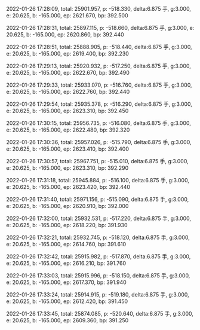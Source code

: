 2022-01-26 17:28:09, total: 25901.957, p: -518.330, delta:6.875 手, g:3.000, e: 20.625, b: -165.000, ep: 2621.670, bp: 392.500

2022-01-26 17:28:31, total: 25897.115, p: -518.660, delta:6.875 手, g:3.000, e: 20.625, b: -165.000, ep: 2620.860, bp: 392.440

2022-01-26 17:28:51, total: 25888.905, p: -518.440, delta:6.875 手, g:3.000, e: 20.625, b: -165.000, ep: 2619.400, bp: 392.230

2022-01-26 17:29:13, total: 25920.932, p: -517.250, delta:6.875 手, g:3.000, e: 20.625, b: -165.000, ep: 2622.670, bp: 392.490

2022-01-26 17:29:33, total: 25933.070, p: -516.760, delta:6.875 手, g:3.000, e: 20.625, b: -165.000, ep: 2622.760, bp: 392.440

2022-01-26 17:29:54, total: 25935.378, p: -516.290, delta:6.875 手, g:3.000, e: 20.625, b: -165.000, ep: 2623.310, bp: 392.450

2022-01-26 17:30:15, total: 25956.735, p: -516.080, delta:6.875 手, g:3.000, e: 20.625, b: -165.000, ep: 2622.480, bp: 392.320

2022-01-26 17:30:36, total: 25957.026, p: -515.790, delta:6.875 手, g:3.000, e: 20.625, b: -165.000, ep: 2623.410, bp: 392.400

2022-01-26 17:30:57, total: 25967.751, p: -515.010, delta:6.875 手, g:3.000, e: 20.625, b: -165.000, ep: 2623.310, bp: 392.290

2022-01-26 17:31:18, total: 25945.884, p: -516.100, delta:6.875 手, g:3.000, e: 20.625, b: -165.000, ep: 2623.420, bp: 392.440

2022-01-26 17:31:40, total: 25971.156, p: -515.090, delta:6.875 手, g:3.000, e: 20.625, b: -165.000, ep: 2620.910, bp: 392.000

2022-01-26 17:32:00, total: 25932.531, p: -517.220, delta:6.875 手, g:3.000, e: 20.625, b: -165.000, ep: 2618.220, bp: 391.930

2022-01-26 17:32:21, total: 25932.745, p: -518.120, delta:6.875 手, g:3.000, e: 20.625, b: -165.000, ep: 2614.760, bp: 391.610

2022-01-26 17:32:42, total: 25915.982, p: -517.870, delta:6.875 手, g:3.000, e: 20.625, b: -165.000, ep: 2616.210, bp: 391.760

2022-01-26 17:33:03, total: 25915.996, p: -518.150, delta:6.875 手, g:3.000, e: 20.625, b: -165.000, ep: 2617.370, bp: 391.940

2022-01-26 17:33:24, total: 25914.915, p: -519.180, delta:6.875 手, g:3.000, e: 20.625, b: -165.000, ep: 2612.420, bp: 391.450

2022-01-26 17:33:45, total: 25874.085, p: -520.640, delta:6.875 手, g:3.000, e: 20.625, b: -165.000, ep: 2609.360, bp: 391.250